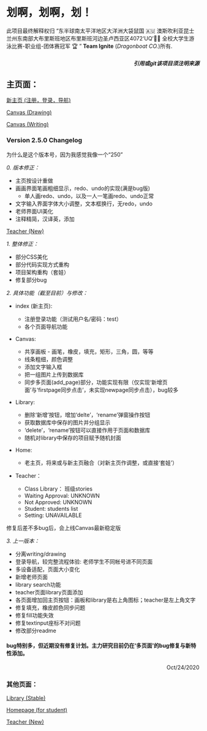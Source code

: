 # 划啊，划啊，划！

此项目最终解释权归 “东半球南太平洋地区大洋洲大袋鼠国 🇦🇺 澳斯吹利亚昆士兰州东南部大布里斯班地区布里斯班河边圣卢西亚区4072‘UQ’🏊🏻‍  全校大学生游泳比赛-职业组-团体赛冠军 🏆️ ” **Team Ignite** (*Dragonboat CO.*)所有.

##### <div align="right">*引用或git该项目须注明来源*</div>

## 主页面：

[新主页 (注册，登录，导航)](https://s4523761-fableous.uqcloud.net/index/index.php)

[Canvas (Drawing)](https://s4523761-fableous.uqcloud.net/index/Canvas/index.php)

[Canvas (Writing)](https://s4523761-fableous.uqcloud.net/index/Canvas/textStory.php)

### Version 2.5.0 Changelog

为什么是这个版本号，因为我感觉我像一个“250”

<i>0. 版本修正：</i>
+ 主页按设计重做
+ 画画界面笔画粗细显示，redo、undo的实现(满是bug版)
  + 单人画redo、undo，以及一人一笔画redo、undo正常
+ 文字输入界面字体大小调整，文本框换行，无redo，undo
+ 老师界面UI美化
+ 注释精简，汉译英，添加

[Teacher (New)](https://s4523761-fableous.uqcloud.net/index/Canvas/teacher.php)

<i>1. 整体修正：</i>
- 部分CSS美化
- 部分代码实现方式重构
- 项目架构重构（套娃）
- 修复部分bug

<i>2. 具体功能（截至目前）与修改：</i>

+ index (新主页):
  - 注册登录功能（测试用户名/密码：test）
  - 各个页面导航功能

+ Canvas:
  - 共享画板 - 画笔，橡皮，填充，矩形，三角，圆，等等
  - 线条粗细，颜色调整
  - 添加文字输入框
  - 把一组图片上传到数据库
  - 同步多页面(add_page)部分，功能实现有限（仅实现‘新增页面’与‘firstpage同步点击’，未实现newpage同步点击），bug较多

+ Library:
  - 删除‘新增’按钮，增加‘delte’，‘rename’弹窗操作按钮
  - 获取数据库中保存的图片并分组显示
  - ‘delete’，‘rename’按钮可以直接作用于页面和数据库
  - 随机对library中保存的项目赋予随机封面

+ Home:
  - 老主页，将来或与新主页融合（对新主页作调整，或直接‘套娃’）
  
+ Teacher：
  - Class Library： 班级stories
  - Waiting Approval: UNKNOWN
  - Not Approved: UNKNOWN
  - Student: students list
  - Setting: UNAVAILABLE

修复后差不多bug后，会上线Canvas最新稳定版

<i>3. 上一版本：</i>
- 分离writing/drawing
- 登录导航，较完整流程体验: 老师学生不同帐号进不同页面
- 多设备适配，页面大小变化
- 新增老师页面
- library search功能
- teacher页面library页面添加
- 各页面增加回主页按钮：画板和library是右上角图标；teacher是左上角文字
- 修复填充，橡皮颜色同步问题
- 修复fill功能失效
- 修复textinput座标不对问题
- 修改部分readme


#### bug特别多，但近期没有修复计划。主力研究目前仍在‘多页面’的bug修复与新特性添加。

<div align="right">Oct/24/2020</div>

### 其他页面：

[Library (Stable)](https://s4523761-fableous.uqcloud.net/index/Canvas/library.php)

[Homepage (for student)](https://s4523761-fableous.uqcloud.net/index/Canvas/home.php)

[Teacher (New)](https://s4523761-fableous.uqcloud.net/index/Canvas/teacher.php)
